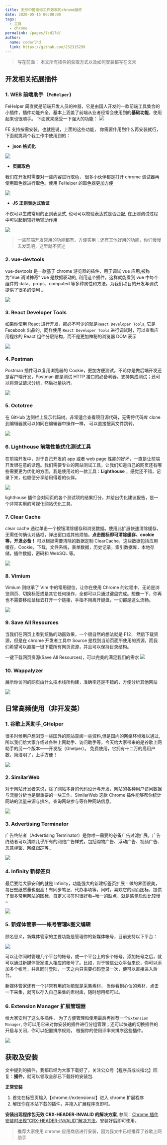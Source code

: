 ```yaml
---
title: 无形中提高你工作效率的chrome插件
date: 2020-05-15 00:00:00
tags: 
  - 工具
  - chrome
permalink: /pages/7cd17d/
author: 
  name: coderlhd
  link: https://github.com/232315299
---
```


> 写在前面： 本文所有插件的获取方式以及如何安装都写在文末

## 开发相关拓展插件

### 1. WEB 前端助手（`FeHelper`)

FeHelper 简直就是前端开发人员的神器，它是由国人开发的一款前端工具集合的小插件，插件功能齐全，基本上涵盖了前端从业者经常会使用到的**基础功能**，使用起来也很顺手。
下面就来感受一下强大的功能：
![](https://user-gold-cdn.xitu.io/2020/3/1/17095b006ac97cce?w=916&h=684&f=png&s=97942)

<!-- ![](../../.vuepress/public/images/17095b006ac97cce.jpg) -->

FE 支持按需安装，也就是说，上面的这些功能， 你需要什用到什么再安装就行， 下面就挑两个我工作中使用到的：

- **json 格式化**

![](https://user-gold-cdn.xitu.io/2020/3/1/17095d86404f995d?w=1232&h=754&f=gif&s=117613)

<!-- ![](../../.vuepress/public/images/17095d86404f995d.gif) -->

- **页面取色**

我们在开发时需要对一些内容进行取色， 很多小伙伴都是打开 chrome 调试器再使用取色器进行取色。使用 FeHelper 的取色器更加方便

![](https://user-gold-cdn.xitu.io/2020/4/21/1719cab5032fe701?w=726&h=533&f=gif&s=415010)

<!-- ![](../../.vuepress/public/images/1719cab5032fe701.gif) -->

- **JS 正则表达式验证**

不仅可以生成常用的正则表达式, 也可可以校验表达式是否匹配, 在正则调试过程中可以起到较好地辅助作用

![](https://user-gold-cdn.xitu.io/2020/3/1/17096198ca3452a6?w=1165&h=841&f=gif&s=216969)

<!-- ![](../../.vuepress/public/images/17096198ca3452a6.gif) -->

> 一些前端开发常用的功能都有，方便实用；还有其他好用的功能，你们慢慢去发现吧，这里就不赘述

### 2. vue-devtools

vue-devtools 是一款基于 chrome 游览器的插件，用于调试 vue 应用,被称为“Vue 调试神奇”
vue 是数据驱动的, 利用这个插件，这样就能看到 vue 中每个组件的 data、props、computed 等多种属性和方法，为我们项目的开发与调试提供了很多的便利 。

![](https://user-gold-cdn.xitu.io/2020/3/4/170a481bdf24821c?w=835&h=637&f=gif&s=192248)

<!-- ![](../../.vuepress/public/images/170a481bdf24821c.gif) -->

### 3. React Developer Tools

如果你使用 React 进行开发，那必不可少的就是`React Developer Tools`, 它是 Fecebook 出品的，同样使用 `React Developer Tools` 进行调试时，可以查看应用程序的 React 组件分层结构，而不是更加神秘的浏览器 DOM 表示

![](https://user-gold-cdn.xitu.io/2020/3/4/170a4a1a6638ad49?w=822&h=637&f=gif&s=289077)

<!-- ![](../../.vuepress/public/images/170a4a1a6638ad49.gif) -->

### 4. Postman

Postman 插件可以复用浏览器的 Cookie，更加方便测试。不论你是做后端开发还是客户端开发，Postman 都是测试 HTTP 接口的必备利器，支持集成测试；还可以将测试请求分组，然后批量执行。

![](https://user-gold-cdn.xitu.io/2020/3/4/170a524ee5d9b67a?w=1026&h=759&f=gif&s=223616)

<!-- ![](../../.vuepress/public/images/170a524ee5d9b67a.gif) -->

### 5. Octotree

在 GitHub 边侧栏上显示代码树。非常适合查看项目源代码，无需将代码库 clone 到编辑器就可以如同在编辑器中操作一样， 可以直接搜索文件跳转。

![](https://user-gold-cdn.xitu.io/2020/3/4/170a5fc5819a54b5?w=875&h=486&f=gif&s=1250278)

<!-- ![](../../.vuepress/public/images/170a5fc5819a54b5.gif) -->

### 6. Lighthouse 前端性能优化测试工具

在前端开发中，对于自己开发的 app 或者 web page 性能的好坏，一直是让前端开发很在意的话题。我们需要专业的网站测试工具，让我们知道自己的网页还有哪些需要更为优化的方面，我是使用过的一款工具：**Lighthouse** ，感觉还不错，记录下来，也顺便分享给用得着的伙伴。

![](https://user-gold-cdn.xitu.io/2020/3/5/170a9bd0e62db47d?w=644&h=391&f=png&s=40177)

<!-- ![](../../.vuepress/public/images/170a9bd0e62db47d.png) -->

lighthouse 插件会对网页的各个测试项的结果打分，并给出优化建议报告，是一个非常实用的可视化网站优化工具。

### 7. Clear Cache

clear cache 通过单击一个按钮清除缓存和浏览数据。使用此扩展快速清除缓存，无需任何确认对话框，弹出窗口或其他烦恼。**点击图标即可清除缓存、cookie 等，开发必备！** 可以根据需要清除的数据定制 ClearCache，这些数据包括应用缓存，Cookie，下载，文件系统，表单数据，历史记录，索引数据库，本地存储，插件数据，密码和 WebSQL 等。

![](https://user-gold-cdn.xitu.io/2020/3/5/170a943bfa2574d8?w=886&h=616&f=gif&s=165724)

<!-- ![](../../.vuepress/public/images/170a943bfa2574d8.gif) -->

### 8. Vimium

Vimium 则继承了 Vim 中的常用键位，让你在使用 Chrome 的过程中，无论是浏览网页、切换标签或是其它任何操作，全都可以只通过键盘完成。想像一下，你再也不需要移动鼠标去打开一个链接，手指不用离开键盘，一切都是这么流畅。

![](https://user-gold-cdn.xitu.io/2020/3/5/170a8755cb273805?w=553&h=307&f=png&s=50201)

<!-- ![](./../../.vuepress/public/images/170a8755cb273805.png) -->

### 9. Save All Resources

当我们在网页上看到炫酷的动画效果，一个很自然的想法就是 F12， 然后下载资源，但是在 chrome 开发者工具中 Source 是找到当前页面所使用的资源，而我们希望可以直接一键下载所有网页资源，并且可以保持目录结构。

一键下载网页资源(Save All Resources)，可以完美的满足我们的需求
![](https://user-gold-cdn.xitu.io/2020/3/5/170a9d02dcfac65b?w=654&h=338&f=png&s=96729)

<!-- ![](../../.vuepress/public/images/170a9d02dcfac65b.png) -->

### 10. Wappalyzer

展示你访问的网页由什么技术栈所构建，准确率还是不错的，方便分析其他网站

![](https://user-gold-cdn.xitu.io/2020/3/5/170a8c948506c14a?w=886&h=616&f=gif&s=128648)

<!-- ![](../../.vuepress/public/images/170a8c948506c14a.gif) -->

## 日常高频使用（非开发类）

### 1. 谷歌上网助手\_GHelper

很多时候用户想浏览一些国外的网站查阅一些资料,但是国内的网络环境难以通过, 所以我们给大家介绍过各种上网助手、访问助手等。今天给大家带来的是谷歌上网助手的另一个版本——开发版（Ghelper）。
免费使用，它拥有十二万的高用户数，简洁明了，上手方便！

![](https://user-gold-cdn.xitu.io/2020/3/5/170a8724fceb736e?w=659&h=390&f=png&s=17823)

<!-- ![](./../../.vuepress/public/images/170a8724fceb736e.png) -->

### 2. SimilarWeb

对于网站开发者来说，除了网站本身的代码设计与开发，网站的各种用户访问数据与流量分析也是很重要的一块工作。SimilarWeb 这款 Chrome 插件能够帮你统计网站的流量来源与排名，查询网站参与等各种网站信息。

![](https://user-gold-cdn.xitu.io/2020/3/5/170a9533b2f274dc?w=886&h=616&f=gif&s=597236)

<!-- ![](../../.vuepress/public/images/170a9533b2f274dc.gif) -->

### 3. Advertising Terminator

广告终结者（Advertising Terminator）是你唯一需要的必备广告过滤扩展。广告终结者可以清除几乎所有的网络广告样式，包括购物广告、浮动广告、视频广告、恶意弹窗、网络跟踪等...

![](https://user-gold-cdn.xitu.io/2020/3/5/170a992cc0ce15e8?w=1375&h=634&f=png&s=78515)

<!-- ![](./../../.vuepress/public/images/170a992cc0ce15e8.png) -->

### 4. Infinity 新标签页

最后要给大家安利的就是 Infinity，功能强大的新建标签页扩展！做的界面很美，每日壁纸质量也很高！有同步笔记、代办事项等，同时，喜欢它的网页图标，提供了很多常用网站的图标，自定义书签时很好看~唯一的缺点，就是感觉启动比较慢~

![](https://user-gold-cdn.xitu.io/2020/3/5/170a9dfde8f5582e?w=1144&h=783&f=gif&s=2844290)

<!-- ![](./../../.vuepress/public/images/170a9dfde8f5582e.gif) -->

### 5. 新媒体管家——帐号管理&图文编辑

顾名思义，新媒体管家的主要功能是管理你的新媒体帐号，目前支持以下平台：

![](https://user-gold-cdn.xitu.io/2020/4/21/1719cbe7124ef52f?w=522&h=513&f=png&s=56500)

<!-- ![](../../.vuepress/public/images/1719cbe7124ef52f.png) -->

可以让你同时管理几个平台的帐号，或一个平台上的多个帐号。添加帐号之后，就可以通过新媒体管家进入相应的帐号了。比如，对于微信公众平台来说，你可以添加多个帐号，并且同时登陆，一天之内只需要扫码登录一次，便可以直接进入后台。

新媒体管家还有一个非常有用的功能就是采集素材， 当你看到心仪的素材，点击一下采集，就可以存入自己采集的素材库，随时想用都可以。

### 6. Extension Manager 扩展管理器

给大家安利了这么多插件， 为了方便管理和使用最后再推荐一个`Extension Manager`, 你可以用它来对你安装的插件进行分组管理；还可以快速的切换插件的开启与关闭，你可以配置排序规则， 根据你的使用评率来排序这些插件。

![](https://user-gold-cdn.xitu.io/2020/4/21/1719cd83808f1191?w=582&h=544&f=png&s=68540)

<!-- ![](../../.vuepress/public/images/1719cd83808f1191.png) -->

## 获取及安装

文中提到的插件，我都已经为大家下载好了，关注公众号【程序员成长指北】回复：**插件**，就可以领取全部已下载好的安装包.

**正常安装**

1. 首先在标签页输入【chrome://extensions/】进入 chrome 扩展程序
2. 解压你在本站下载的插件，并拖入扩展程序页即可。

**安装出现程序包无效 CRX-HEADER-INVALID 的解决方案**, 参照：[Chrome 插件安装时出现"CRX-HEADER-INVALID"解决方法](https://chromecj.com/utilities/2019-04/1971.html)。安装好后即可使用。

> 推荐大家使用 chrome 应用商店进行安装，因为我文中已经推荐了谷歌上网助手

